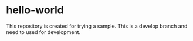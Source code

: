 # hello-world
This repository is created for trying a sample.
This is a develop branch and need to used for development.
